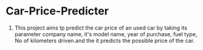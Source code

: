 # Car-Price-Predicter
1. This project aims tp predict the car price of an used car by taking its parameter company name, it's model name, year of purchase, fuel type, No of kilometers driven.and the it predicts the possible price of the car.


